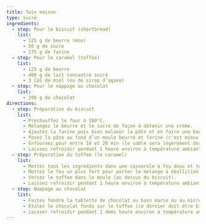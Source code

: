 ```yaml
---
title: Twix maison
type: sucré
ingredients:
  - step: Pour le biscuit (shortbread)
    list:
      - 125 g de beurre (mou)
      - 50 g de sucre
      - 175 g de farine
  - step: Pour le caramel (toffee)
    list:
      - 125 g de beurre
      - 400 g de lait concentré sucré
      - 3 CàS de miel (ou de sirop d’agave)
  - step: Pour le nappage au chocolat
    list:
      - 200 g de chocolat
directions:
  - step: Préparation du biscuit
    list:
      - Préchauffez le four à 180°C.
      - Mélangez le beurre et le sucre de façon à obtenir une crème.
      - Ajoutez la farine puis bien malaxer la pâte et en faire une boule (avec les mains).
      - Posez la pâte au fond d’un moule beurré et fariné (c’est mieux de mettre de mettre du papier de cuisson…). Étalez bien la pâte à l’aide de votre poing.
      - Enfournez pour entre 18 et 20 min (le sablé sera légèrement doré) pour un moule de 24*24 cm (ou inférieur).
      - Laissez refroidir pendant 1 heure environ à température ambiante.
  - step: Préparation du toffee (le caramel)
    list:
      - Mettez tous les ingrédients dans une casserole à feu doux et tournez jusqu’à ce que le mélange ait fondu.
      - Mettez le feu un plus fort pour porter le mélange à ébullition et tournez sans arrêt pendant 5 minutes afin que le mélange ne colle pas.
      - Versez le toffee dans le moule (au dessus du biscuit).
      - Laissez refroidir pendant 1 heure environ à température ambiante.
  - step: Nappage au chocolat
    list:
      - Faites fondre la tablette de chocolat au bain marie ou au micro-onde (3 minutes à 600W sans oublier la cloche).
      - Étalez le chocolat fondu sur le toffee (ce dernier doit être bien figé dans le moule).
      - Laisser refroidir pendant 1 demi heure environ à température ambiante puis placez le moule dans le réfrigérateur. 
---
```

